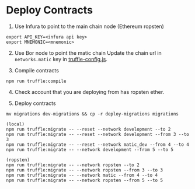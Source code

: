 # Deploy Contracts
1. Use Infura to point to the main chain node (Ethereum ropsten)
```
export API_KEY=<infura api key>
export MNEMONIC=<mnemonic>
```
2. Use Bor node to point the matic chain
Update the chain url in `networks.matic` key in [truffle-config.js](./truffle-config.js).

3. Compile contracts
```
npm run truffle:compile
```

4. Check account that you are deploying from has ropsten ether.

5. Deploy contracts
```
mv migrations dev-migrations && cp -r deploy-migrations migrations

(local)
npm run truffle:migrate -- --reset --network development --to 2
npm run truffle:migrate -- --reset --network development --from 3 --to 3
npm run truffle:migrate -- --reset --network matic_dev --from 4 --to 4
npm run truffle:migrate -- --network development --from 5 --to 5

(ropsten)
npm run truffle:migrate -- --network ropsten --to 2
npm run truffle:migrate -- --network ropsten --from 3 --to 3
npm run truffle:migrate -- --network matic --from 4 --to 4
npm run truffle:migrate -- --network ropsten --from 5 --to 5
```
